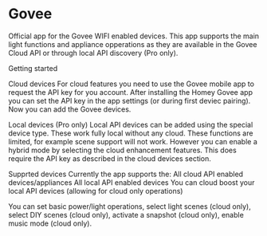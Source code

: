 # Govee

Official app for the Govee WIFI enabled devices. This app supports the main light functions and appliance opperations as they are available in the Govee Cloud API or through local API discovery (Pro only).

Getting started

Cloud devices
For cloud features you need to use the Govee mobile app to request the API key for you account. After installing the Homey Govee app you can set the API key in the app settings (or during first deviec pairing). Now you can add the Govee devices.

Local devices (Pro only)
Local API devices can be added using the special device type. These work fully local without any cloud. These functions are limited, for example scene support will not work. However you can enable a hybrid mode by selecting the cloud enhancement features. This does require the API key as described in the cloud devices section.

Supprted devices
Currently the app supports the:
All cloud API enabled devices/appliances
All local API enabled devices
You can cloud boost your local API devices (allowing for cloud only operations)

You can set basic power/light operations, select light scenes (cloud only), select DIY scenes (cloud only), activate a snapshot (cloud only), enable music mode (cloud only).